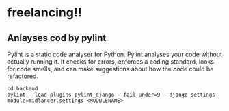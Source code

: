 # freelancing!!

## Anlayses cod by pylint

Pylint is a static code analyser for Python.
Pylint analyses your code without actually running it. It checks for errors, enforces a coding standard, looks for code smells, and can make suggestions about how the code could be refactored.

```
cd backend
pylint --load-plugins pylint_django --fail-under=9 --django-settings-module=midlancer.settings <MODULENAME>
```
